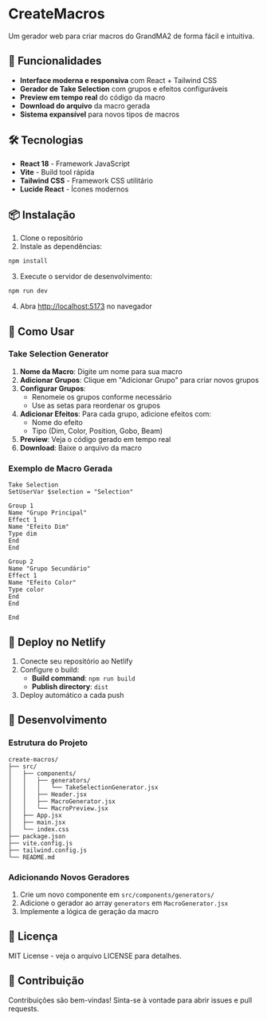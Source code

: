 # CreateMacros

Um gerador web para criar macros do GrandMA2 de forma fácil e intuitiva.

## 🚀 Funcionalidades

- **Interface moderna e responsiva** com React + Tailwind CSS
- **Gerador de Take Selection** com grupos e efeitos configuráveis
- **Preview em tempo real** do código da macro
- **Download do arquivo** da macro gerada
- **Sistema expansível** para novos tipos de macros

## 🛠️ Tecnologias

- **React 18** - Framework JavaScript
- **Vite** - Build tool rápida
- **Tailwind CSS** - Framework CSS utilitário
- **Lucide React** - Ícones modernos

## 📦 Instalação

1. Clone o repositório
2. Instale as dependências:
```bash
npm install
```

3. Execute o servidor de desenvolvimento:
```bash
npm run dev
```

4. Abra [http://localhost:5173](http://localhost:5173) no navegador

## 🎯 Como Usar

### Take Selection Generator

1. **Nome da Macro**: Digite um nome para sua macro
2. **Adicionar Grupos**: Clique em "Adicionar Grupo" para criar novos grupos
3. **Configurar Grupos**: 
   - Renomeie os grupos conforme necessário
   - Use as setas para reordenar os grupos
4. **Adicionar Efeitos**: Para cada grupo, adicione efeitos com:
   - Nome do efeito
   - Tipo (Dim, Color, Position, Gobo, Beam)
5. **Preview**: Veja o código gerado em tempo real
6. **Download**: Baixe o arquivo da macro

### Exemplo de Macro Gerada

```
Take Selection
SetUserVar $selection = "Selection"

Group 1
Name "Grupo Principal"
Effect 1
Name "Efeito Dim"
Type dim
End
End

Group 2
Name "Grupo Secundário"
Effect 1
Name "Efeito Color"
Type color
End
End

End
```

## 🚀 Deploy no Netlify

1. Conecte seu repositório ao Netlify
2. Configure o build:
   - **Build command**: `npm run build`
   - **Publish directory**: `dist`
3. Deploy automático a cada push

## 🔧 Desenvolvimento

### Estrutura do Projeto

```
create-macros/
├── src/
│   ├── components/
│   │   ├── generators/
│   │   │   └── TakeSelectionGenerator.jsx
│   │   ├── Header.jsx
│   │   ├── MacroGenerator.jsx
│   │   └── MacroPreview.jsx
│   ├── App.jsx
│   ├── main.jsx
│   └── index.css
├── package.json
├── vite.config.js
├── tailwind.config.js
└── README.md
```

### Adicionando Novos Geradores

1. Crie um novo componente em `src/components/generators/`
2. Adicione o gerador ao array `generators` em `MacroGenerator.jsx`
3. Implemente a lógica de geração da macro

## 📝 Licença

MIT License - veja o arquivo LICENSE para detalhes.

## 🤝 Contribuição

Contribuições são bem-vindas! Sinta-se à vontade para abrir issues e pull requests. 